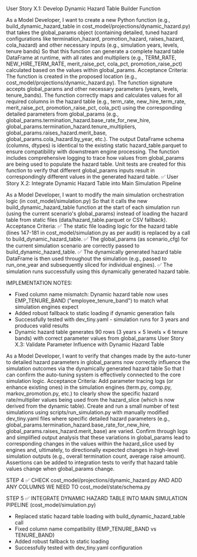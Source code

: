 User Story X.1: Develop Dynamic Hazard Table Builder Function

As a Model Developer,
I want to create a new Python function (e.g., build_dynamic_hazard_table in cost_model/projections/dynamic_hazard.py) that takes the global_params object (containing detailed, tuned hazard configurations like termination_hazard, promotion_hazard, raises_hazard, cola_hazard) and other necessary inputs (e.g., simulation years, levels, tenure bands)
So that this function can generate a complete hazard table DataFrame at runtime, with all rates and multipliers (e.g., TERM_RATE, NEW_HIRE_TERM_RATE, merit_raise_pct, cola_pct, promotion_raise_pct) calculated based on the values within global_params.
Acceptance Criteria:
The function is created in the proposed location (e.g., cost_model/projections/dynamic_hazard.py).
The function signature accepts global_params and other necessary parameters (years, levels, tenure_bands).
The function correctly maps and calculates values for all required columns in the hazard table (e.g., term_rate, new_hire_term_rate, merit_raise_pct, promotion_raise_pct, cola_pct) using the corresponding detailed parameters from global_params (e.g., global_params.termination_hazard.base_rate_for_new_hire, global_params.termination_hazard.tenure_multipliers, global_params.raises_hazard.merit_base, global_params.cola_hazard.by_year, etc.).
The output DataFrame schema (columns, dtypes) is identical to the existing static hazard_table.parquet to ensure compatibility with downstream engine processing.
The function includes comprehensive logging to trace how values from global_params are being used to populate the hazard table.
Unit tests are created for this function to verify that different global_params inputs result in correspondingly different values in the generated hazard table.
✅ User Story X.2: Integrate Dynamic Hazard Table into Main Simulation Pipeline

As a Model Developer,
I want to modify the main simulation orchestration logic (in cost_model/simulation.py)
So that it calls the new build_dynamic_hazard_table function at the start of each simulation run (using the current scenario's global_params) instead of loading the hazard table from static files (data/hazard_table.parquet or CSV fallback).
Acceptance Criteria:
✅ The static file loading logic for the hazard table (lines 147-181 in cost_model/simulation.py as per audit) is replaced by a call to build_dynamic_hazard_table.
✅ The global_params (as scenario_cfg) for the current simulation scenario are correctly passed to build_dynamic_hazard_table.
✅ The dynamically generated hazard table DataFrame is then used throughout the simulation (e.g., passed to run_one_year and subsequently sliced for individual engines).
✅ The simulation runs successfully using this dynamically generated hazard table.

IMPLEMENTATION NOTES:
- Fixed column name mismatch: Dynamic hazard table now uses EMP_TENURE_BAND ("employee_tenure_band") to match what simulation engines expect
- Added robust fallback to static loading if dynamic generation fails
- Successfully tested with dev_tiny.yaml - simulation runs for 3 years and produces valid results
- Dynamic hazard table generates 90 rows (3 years × 5 levels × 6 tenure bands) with correct parameter values from global_params
User Story X.3: Validate Parameter Influence with Dynamic Hazard Table

As a Model Developer,
I want to verify that changes made by the auto-tuner to detailed hazard parameters in global_params now correctly influence the simulation outcomes via the dynamically generated hazard table
So that I can confirm the auto-tuning system is effectively connected to the core simulation logic.
Acceptance Criteria:
Add parameter tracing logs (or enhance existing ones) in the simulation engines (term.py, comp.py, markov_promotion.py, etc.) to clearly show the specific hazard rate/multiplier values being used from the hazard_slice (which is now derived from the dynamic table).
Create and run a small number of test simulations using scripts/run_simulation.py with manually modified dev_tiny.yaml files where specific detailed hazard parameters (e.g., global_params.termination_hazard.base_rate_for_new_hire, global_params.raises_hazard.merit_base) are varied.
Confirm through logs and simplified output analysis that these variations in global_params lead to corresponding changes in the values within the hazard_slice used by engines and, ultimately, to directionally expected changes in high-level simulation outputs (e.g., overall termination count, average raise amount).
Assertions can be added to integration tests to verify that hazard table values change when global_params change.


STEP 4
✅ CHECK cost_model/projections/dynamic_hazard.py AND ADD ANY COLUMNS WE NEED TO cost_model/state/schema.py

STEP 5
✅ INTEGRATE DYNAMIC HAZARD TABLE INTO MAIN SIMULATION PIPELINE (cost_model/simulation.py)
- Replaced static hazard table loading with build_dynamic_hazard_table call
- Fixed column name compatibility (EMP_TENURE_BAND vs TENURE_BAND)
- Added robust fallback to static loading
- Successfully tested with dev_tiny.yaml configuration